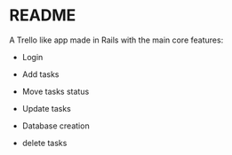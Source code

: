 # README


A Trello like app made in Rails with the main core features:

* Login

* Add tasks

* Move tasks status

* Update tasks

* Database creation

* delete tasks

